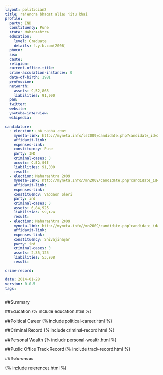 ```yaml
---
layout: politician2
title: rajendra bhagat alias jitu bhai
profile: 
  party: IND
  constituency: Pune
  state: Maharashtra
  education: 
    level: Graduate
    details: f.y.b.com(2006)
  photo: 
  sex: 
  caste: 
  religion: 
  current-office-title: 
  crime-accusation-instances: 0
  date-of-birth: 1981
  profession: 
  networth: 
    assets: 9,52,865
    liabilities: 91,000
  pan: 
  twitter: 
  website: 
  youtube-interview: 
  wikipedia: 

candidature: 
  - election: Lok Sabha 2009
    myneta-link: http://myneta.info/ls2009/candidate.php?candidate_id=3603
    affidavit-link: 
    expenses-link: 
    constituency: Pune 
    party: IND
    criminal-cases: 0
    assets: 9,52,865
    liabilities: 91,000
    result:  
  - election: Maharashtra 2009
    myneta-link: http://myneta.info//mh2009/candidate.php?candidate_id=2700
    affidavit-link: 
    expenses-link: 
    constituency: Vadgaon Sheri 
    party: ind
    criminal-cases: 0
    assets: 6,84,925
    liabilities: 59,424
    result:  
  - election: Maharashtra 2009
    myneta-link: http://myneta.info//mh2009/candidate.php?candidate_id=2717
    affidavit-link: 
    expenses-link: 
    constituency: Shivajinagar 
    party: ind
    criminal-cases: 0
    assets: 2,35,125
    liabilities: 53,208
    result:  

crime-record: 

date: 2014-01-28
version: 0.0.5
tags: 
---
```

##Summary


##Education
{% include education.html %}


##Political Career
{% include political-career.html %}


##Criminal Record
{% include criminal-record.html %}


##Personal Wealth
{% include personal-wealth.html %}


##Public Office Track Record
{% include track-record.html %}


##References


{% include references.html %}